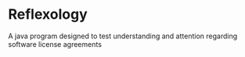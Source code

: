 # Reflexology
A java program designed to test understanding and attention regarding software license agreements

